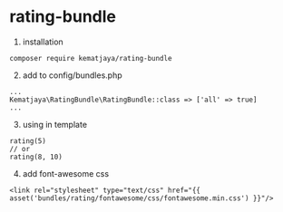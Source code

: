 # rating-bundle
1. installation
```
composer require kematjaya/rating-bundle
```
2. add to config/bundles.php
```
...
Kematjaya\RatingBundle\RatingBundle::class => ['all' => true]
...
```
3. using in template
```
rating(5)
// or
rating(8, 10)
```
4. add font-awesome css
```
<link rel="stylesheet" type="text/css" href="{{ asset('bundles/rating/fontawesome/css/fontawesome.min.css') }}"/>
```
